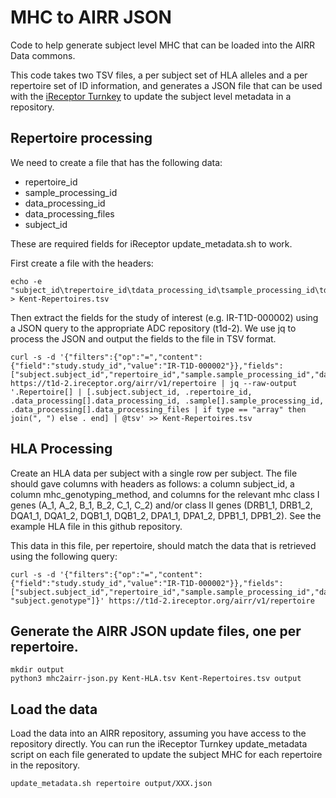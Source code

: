 # MHC to AIRR JSON

Code to help generate subject level MHC that can be loaded into
the AIRR Data commons.

This code takes two TSV files, a per subject set of HLA alleles and
a per repertoire set of ID information, and generates a JSON file that
can be used with the [iReceptor Turnkey](https://github.com/sfu-ireceptor/turnkey-service-php)
to update the subject level metadata in a repository.


## Repertoire processing

We need to create a file that has the following data:
   - repertoire_id
   - sample_processing_id
   - data_processing_id
   - data_processing_files
   - subject_id

These are required fields for iReceptor update_metadata.sh to work.

First create a file with the headers:

```
echo -e "subject_id\trepertoire_id\tdata_processing_id\tsample_processing_id\tdata_processing_files" > Kent-Repertoires.tsv
```

Then extract the fields for the study of interest (e.g. IR-T1D-000002)
using a JSON query to the appropriate ADC repository (t1d-2). We use 
jq to process the JSON and output the fields to the file in TSV format.

```
curl -s -d '{"filters":{"op":"=","content":{"field":"study.study_id","value":"IR-T1D-000002"}},"fields":["subject.subject_id","repertoire_id","sample.sample_processing_id","data_processing.data_processing_id","data_processing.data_processing_files"]}' https://t1d-2.ireceptor.org/airr/v1/repertoire | jq --raw-output '.Repertoire[] | [.subject.subject_id, .repertoire_id, .data_processing[].data_processing_id, .sample[].sample_processing_id, .data_processing[].data_processing_files | if type == "array" then join(", ") else . end] | @tsv' >> Kent-Repertoires.tsv
```

## HLA Processing

Create an HLA data per subject with a single row per subject. 
The file should gave columns with headers as follows: a column
subject_id, a column mhc_genotyping_method, and columns for the
relevant mhc class I genes (A_1, A_2, B_1, B_2, C_1, C_2) and/or
class II genes (DRB1_1, DRB1_2, DQA1_1, DQA1_2, DQB1_1, DQB1_2,
DPA1_1, DPA1_2, DPB1_1, DPB1_2). See the example HLA file in this
github repository.

This data in this file, per repertoire, should match the data that is
retrieved using the following query:
```
curl -s -d '{"filters":{"op":"=","content":{"field":"study.study_id","value":"IR-T1D-000002"}},"fields":["subject.subject_id","repertoire_id","sample.sample_processing_id","data_processing.data_processing_id","data_processing.data_processing_files", "subject.genotype"]}' https://t1d-2.ireceptor.org/airr/v1/repertoire
```

## Generate the AIRR JSON update files, one per repertoire.
```
mkdir output
python3 mhc2airr-json.py Kent-HLA.tsv Kent-Repertoires.tsv output 
```

## Load the data

Load the data into an AIRR repository, assuming you have access
to the repository directly. You can run the iReceptor Turnkey
update_metadata script on each file generated to update the subject
MHC for each repertoire in the repository.
```
update_metadata.sh repertoire output/XXX.json
```
